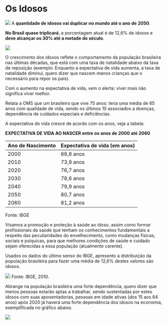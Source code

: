 # Os Idosos

![](http://www.asdner.org.br/new/images/stories/Dilma/idosos_russia1.jpg)
A **quantidade de idosos vai duplicar no mundo até o ano de 2050**.

**No Brasil quase triplicará**, a porcentagem atual é de 12,6% de idosos e **deve alcançar os 30% até a metade do século**.

![](http://imguol.com/c/infograficos/2013/noticias/pnad/piramide_etaria.jpg)

O crescimento dos idosos reflete o comportamento da população brasileira nas últimas décadas, que está com uma taxa de natalidade abaixo da taxa de reposição (exemplo: Enquanto a expectativa de vida aumenta, a taxa de natalidade diminui, quero dizer que nascem menos crianças que o necessário para repor os pais).

Com o aumento na expectativa de vida, vem o alerta: viver mais não significa viver melhor.

Relata a OMS que um brasileiro que vive 75 anos:
teria uma média de 65 anos com qualidade de vida, 
sendo os últimos 10 
associados a doenças, dependência de cuidados especiais e deficiências.

A expectativa de vida cresce de acordo com os anos, veja a tabela:

**EXPECTATIVA DE VIDA AO NASCER entre os anos de 2000 até 2060**

| Ano de Nascimento | Expectativa de vida (em anos) |
| -- | -- |
| 2000 | 69,8 anos |
| 2010 | 73,9 anos |
| 2020 | 76,7 anos |
| 2030 | 78,6 anos |
| 2040 | 79,9 anos |
| 2050 | 80,7 anos |
| 2060 | 81,2 anos |
Fonte: IBGE

Visamos a promoção e proteção à saúde ao idoso, assim como formar profissionais da saúde que tenham os conhecimentos fundamentais a respeito das peculiaridades do envelhecimento, como mudanças físicas, sociais e psíquicas, para que melhores condições de saúde e cuidado sejam oferecidas a essa população (atualmente carente).

Usados os dados do último senso do IBGE, apresento a distribuição da população brasileira para fazer uma média de 12,6% destes valores são idosos.

![](http://imguol.com/c/noticias/2013/08/29/populacao-brasil-ibge---mapa-1377787099605_600x631.jpg)
Fonte: IBGE, 2010.

Abrange na população brasileira uma forte dependência, quero dizer que menos pessoas estarão aptas a trabalhar, sendo sustentadas por estes idosos com suas aposentadorias, pessoas em idade ativas (dos 15 aos 64 anos) após 2020 já haverá uma forte dependência dos idosos na economia, exemplificada no gráfico abaixo.

![](http://www2.planalto.gov.br/noticias/2015/05/acompanhe-a-evolucao-demografica-no-brasil)

